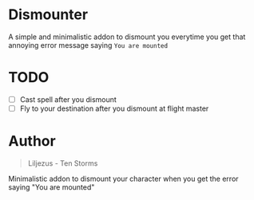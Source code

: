 # Dismounter
A simple and minimalistic addon to dismount you everytime you get that annoying error message saying `You are mounted` 

# TODO
- [ ] Cast spell after you dismount
- [ ] Fly to your destination after you dismount at flight master

# Author

> Liljezus - Ten Storms

Minimalistic addon to dismount your character when you get the error saying "You are mounted"